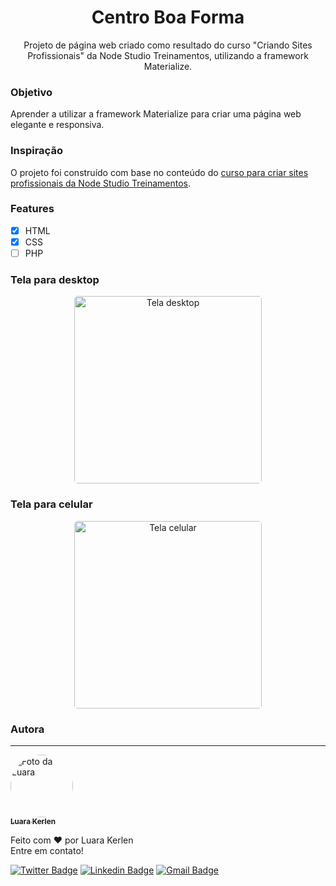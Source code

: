 <h1 align="center">
  Centro Boa Forma
</h1>

<p align="center"> Projeto de página web criado como resultado do curso "Criando Sites Profissionais" da Node Studio Treinamentos, utilizando a framework Materialize. </p>

<h3 id="objetivo">Objetivo</h3>
Aprender a utilizar a framework Materialize para criar uma página web elegante e responsiva.

<h3 id="inspiracao">Inspiração</h3>
O projeto foi construído com base no conteúdo do <a href="https://www.nodestudio.com.br/curso/curso-carreira-web-sites-profissionais" target="_blank"> curso para criar sites profissionais da Node Studio Treinamentos</a>.

### Features

- [x] HTML
- [x] CSS
- [ ] PHP

<h3 id="tela_desktop">Tela para desktop</h3>
<p align="center">
  <img style="border-radius: 5px" height="300" src="./gifs/desktop.gif" alt="Tela desktop">
</p>
<h3 id="tela_celular">Tela para celular</h3>
<p align="center">
  <img style="border-radius: 5px" height="300" src="./gifs/celular.gif" alt="Tela celular">
</p>

### Autora
---

<a href="https://www.linkedin.com/in/luarakerlen/">
 <img title="Luara Kerlen" style="border-radius: 50%;" src="https://media-exp1.licdn.com/dms/image/C4E03AQGS1uYwIh8sPQ/profile-displayphoto-shrink_200_200/0/1517236388384?e=1613606400&v=beta&t=CDWXZHUBDwCQJ_2S8l5hfBRs_pbXtXQmacwsFLBcqpg" width="100px;" alt="Foto da Luara"/>
 <br />
 <sub><b>Luara Kerlen</b></sub></a> <a href="https://www.linkedin.com/in/luarakerlen/" title="Luara Kerlen"></a>


Feito com ❤️ por Luara Kerlen
<br>Entre em contato!

[![Twitter Badge](https://img.shields.io/twitter/url?label=%40luarakerlen&style=social&url=https%3A%2F%2Ftwitter.com%2Fluarakerlen)](https://twitter.com/luarakerlen)
[![Linkedin Badge](https://img.shields.io/badge/-Luara%20Kerlen-blue?style=flat-square&logo=Linkedin&logoColor=white&link=https://www.linkedin.com/in/luarakerlen/)](https://www.linkedin.com/in/luarakerlen/) 
[![Gmail Badge](https://img.shields.io/badge/-luarakerlen12@gmail.com-c14438?style=flat-square&logo=Gmail&logoColor=white&link=mailto:luarakerlen12@gmail.com)](mailto:luarakerlen12@gmail.com)
